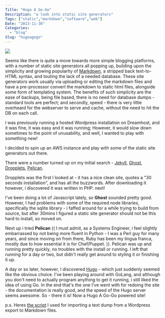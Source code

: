 ```yaml
---
Title: "Hugo A Go-Go"
Description: "a look into static site generators"
Tags: ["static","markdown","software","web"]
Date: "2013-11-30"
Categories:
  - "blog"
Slug: "hugoagogo"
---
```

<p><img src="http://www.internationalhero.co.uk/h/hugoagogo.jpg"></p>

Seems like there is quite a move towards more simple blogging platforms, with a number of static site generators all popping up, building upon the simplicity and growing popularity of [Markdown](http://en.wikipedia.org/wiki/Markdown), a stripped back text-to-HTML syntax, and touting the lack of a needed database. These site generators work usually via uploading or editing the markdown files and have a pre-processor convert the markdown to static html files, alongside some form of templating system. The benefits of such simplicity are the ease of backups, being file based, there is no need for database dumps - standard tools are perfect; and secondly, speed - there is very little overheard for the webserver to serve and cache, without the need to hit the DB on each call.

I was previously running a hosted Wordpress installation on Dreamhost, and it was fine, it was easy and it was running; However, it would slow down sometimes to the point of unusability, and well, I wanted to play with something new!

I decided to spin up an AWS instance and play with some of the static site generators out there.

There were a number turned up on my initial search - [Jekyll](http://jekyllrb.com/), [Ghost](https://ghost.org/), [Dropplets](http://dropplets.com/), [Pelican](http://docs.getpelican.com/en/3.3.0/).

Dropplets was the first I looked at - it has a nice clean site, quotes a "30 seconds installation", and has all the buzzwords. After downloading it however, i discovered it was written in PHP. next!

I've been doing a lot of Javascript lately, so **Ghost** sounded pretty good. However, I had problems with some of the required node libraries, specifically the sqlite library - i faffed around for a while trying to build from source, but after 30mins I figured a static site generator should not be this hard to install, so moved on.

Next up i tried **Pelican** (( I must admit, as a Systems Engineer, i feel slightly embarrassed by not being more fluent in Python - I was a Perl guy for many years, and since moving on from there, Ruby has been my lingua franca, mostly due to how essential it is for Chef/Puppet. )). Pelican was up and running pretty quickly, no troubles with the install or running. I left that running for a day or two, but didn't really get around to styling it or finishing it up.

A day or so later, however, I discovered [Hugo](http://hugo.spf13.com/) - which just suddenly seemed like the obvious choice. I've been playing around with GoLang, and although you don't need to actually program anything to get it running, i still liked the idea of using Go. In the end that's the one I've went with for redoing the site - the documentation is really good, and the speed of the Hugo server seems awesome. So - there it is! Now a Hugo A Go-Go powered site!

p.s.
Heres [the script](https://gist.github.com/sideb0ard/7728607) I used for importing a text dump from a Wordpress export to Markdown files.

